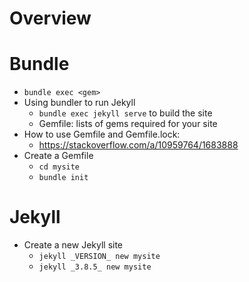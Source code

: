 # Overview


# Bundle

- `bundle exec <gem>`
- Using bundler to run Jekyll
    + `bundle exec jekyll serve` to build the site
    + Gemfile: lists of gems required for your site
- How to use Gemfile and Gemfile.lock:
    + https://stackoverflow.com/a/10959764/1683888
- Create a Gemfile
    + `cd mysite`
    + `bundle init`


# Jekyll

- Create a new Jekyll site
    + `jekyll _VERSION_ new mysite`
    + `jekyll _3.8.5_ new mysite`

